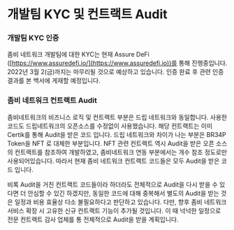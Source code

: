# 개발팀 KYC 및 컨트랙트 Audit

### 개발팀 KYC 인증

좀비 네트워크 개발팀에 대한 KYC는 현재 Assure DeFi ([https://www.assuredefi.io/](https://www.assuredefi.io))를 통해 진행중입니다. 2022년 3월 2(금)까지는 마무리될 것으로 예상하고 있습니다. 인증 완료 후 관련 인증 결과를 본 백서에 게재할 예정입니다.&#x20;

### 좀비 네트워크 컨트랙트 Audit

좀비네트워크의 비즈니스 로직 및 컨트랙트 부분은 드립 네트워크와 동일합니다. 사용한 코드도 드립네트워크의 오픈소스를 수정없이 사용했습니다. 해당 컨트랙트는 이미 Certik를 통해 Audit을 받은 코드 입니다. 드립 네트워크와 차이가 나는 부분은 BR34P Token을 NFT 로 대체한 부분입니다. NFT 관련 컨트랙트 역시 Audit을 받은 오픈 소스의 컨트랙트를 참조하여 개발하였고, 좀비네트워크 연동 부분에서는 개수 참조 정도로만 사용되어있습니다. 따라서 현재 좀비 네트워크 컨트랙트 코드들은 모두 Audit을 받은 코드 입니다.

비록 Audit을 거친 컨트랙트 코드들이라 하더라도 전체적으로 Audit을 다시 받을 수 있다면 더 안심할 수 있긴 하겠지만, 동일한 코드에 대해 중복해서 별도의 Audit을 받는 것은 일정과 비용 효율상 다소 불필요하다고 판단하고 있습니다. 다만, 향후 좀비 네트워크 서비스 확장 시 고유한 신규 컨트랙트 기능이 추가될 것입니다. 이 때 넉넉한 일정으로 전문 컨트랙트 감사 업체를 통 전체적으로 Audit을 받을 계획입니다.
